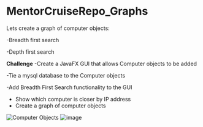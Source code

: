 # MentorCruiseRepo_Graphs

Lets create a graph of computer objects:

-Breadth first search

-Depth first search

****Challenge****
-Create a JavaFX GUI that allows Computer objects to be added 

-Tie a mysql database to the Computer objects

-Add Breadth First Search functionality to the GUI
  
  - Show which computer is closer by IP address
  - Create a graph of computer objects



![Computer Objects](https://user-images.githubusercontent.com/66815083/141354095-9bbb6c6b-ff12-402f-bcee-48b0bf7ec13a.png)
![image](https://user-images.githubusercontent.com/66815083/141392429-ee459731-a26c-40f1-a5c1-b5ae2113e7da.png)
